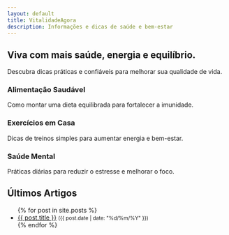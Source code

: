 ```yaml
---
layout: default
title: VitalidadeAgora
description: Informações e dicas de saúde e bem-estar
---
```


<section class="hero">
  <h2>Viva com mais saúde, energia e equilíbrio.</h2>
  <p>Descubra dicas práticas e confiáveis para melhorar sua qualidade de vida.</p>
</section>

<section class="articles">
  <div class="card">
    <h3>Alimentação Saudável</h3>
    <p>Como montar uma dieta equilibrada para fortalecer a imunidade.</p>
  </div>
  <div class="card">
    <h3>Exercícios em Casa</h3>
    <p>Dicas de treinos simples para aumentar energia e bem-estar.</p>
  </div>
  <div class="card">
    <h3>Saúde Mental</h3>
    <p>Práticas diárias para reduzir o estresse e melhorar o foco.</p>
  </div>
</section>

## Últimos Artigos
<ul>
  {% for post in site.posts %}
    <li>
      <a href="{{ post.url | relative_url }}">{{ post.title }}</a>
      <small>({{ post.date | date: "%d/%m/%Y" }})</small>
    </li>
  {% endfor %}
</ul>
